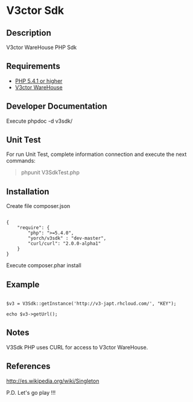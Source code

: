 # V3ctor Sdk #

## Description ##
V3ctor WareHouse PHP Sdk

## Requirements ##
* [PHP 5.4.1 or higher](http://www.php.net/)
* [V3ctor WareHouse](https://github.com/yorch81/v3ctorwh)

## Developer Documentation ##
Execute phpdoc -d v3sdk/

## Unit Test ##
For run Unit Test, complete information connection and execute the next commands:
> phpunit V3SdkTest.php

## Installation ##
Create file composer.json
~~~

{
    "require": {
    	"php": ">=5.4.0",
        "yorch/v3sdk" : "dev-master",
        "curl/curl": "2.0.0-alpha1"
    }
}

~~~

Execute composer.phar install

## Example ##
~~~

$v3 = V3Sdk::getInstance('http://v3-japt.rhcloud.com/', "KEY");

echo $v3->getUrl();

~~~

## Notes ##
V3Sdk PHP uses CURL for access to V3ctor WareHouse.

## References ##
http://es.wikipedia.org/wiki/Singleton

P.D. Let's go play !!!




